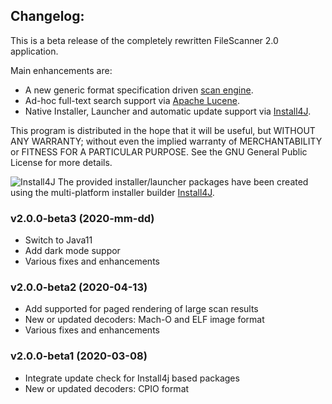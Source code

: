 ## Changelog:
This is a beta release of the completely rewritten FileScanner 2.0 application.

Main enhancements are:
* A new generic format specification driven [scan engine](https://github.com/hdecarne/filescanner-engine).
* Ad-hoc full-text search support via [Apache Lucene](https://lucene.apache.org).
* Native Installer, Launcher and automatic update support via [Install4J](https://www.ej-technologies.com/products/install4j/overview.html).

This program is distributed in the hope that it will be useful,
but WITHOUT ANY WARRANTY; without even the implied warranty of
MERCHANTABILITY or FITNESS FOR A PARTICULAR PURPOSE.  See the
GNU General Public License for more details.

![Install4J](http://certmgr.carne.de/install4j_small.png) The provided installer/launcher packages have been created using the multi-platform installer builder [Install4J](https://www.ej-technologies.com/products/install4j/overview.html).

### v2.0.0-beta3 (2020-mm-dd)
* Switch to Java11
* Add dark mode suppor
* Various fixes and enhancements

### v2.0.0-beta2 (2020-04-13)
* Add supported for paged rendering of large scan results
* New or updated decoders: Mach-O and ELF image format
* Various fixes and enhancements

### v2.0.0-beta1 (2020-03-08)
* Integrate update check for Install4j based packages
* New or updated decoders: CPIO format
